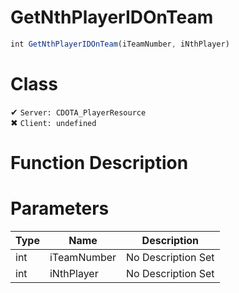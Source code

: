 # GetNthPlayerIDOnTeam
```js	
int GetNthPlayerIDOnTeam(iTeamNumber, iNthPlayer)
```
# Class
✔ `Server: CDOTA_PlayerResource`  
✖ `Client: undefined`  

# Function Description

# Parameters
Type|Name|Description
--|--|--
int|iTeamNumber|No Description Set
int|iNthPlayer|No Description Set
